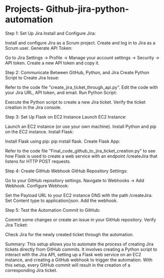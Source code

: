 # Projects- Github-jira-python-automation
Step 1: Set Up Jira
Install and Configure Jira:

Install and configure Jira as a Scrum project.
Create and log in to Jira as a Scrum user.
Generate API Token:

Go to Jira Settings -> Profile -> Manage your account settings -> Security -> API token.
Create a new API token and copy it.

Step 2: Communicate Between GitHub, Python, and Jira
Create Python Script to Create Jira Issue:

Refer to the code file "create_jira_ticket_through_api.py".
Edit the code with your Jira URL, API token, and email.
Run Python Script:

Execute the Python script to create a new Jira ticket.
Verify the ticket creation in the Jira console.

Step 3: Set Up Flask on EC2 Instance
Launch EC2 Instance:

Launch an EC2 instance (or use your own machine).
Install Python and pip on the EC2 instance.
Install Flask:

Install Flask using pip: pip install flask.
Create Flask App:

Refer to the code file "Final_code_github_to_jira_ticket_creation.py" to see how Flask is used to create a web service with an endpoint /createJira that listens for HTTP POST requests.

Step 4: Create GitHub Webhook
GitHub Repository Settings:

Go to your GitHub repository settings.
Navigate to Webhooks -> Add Webhook.
Configure Webhook:

Set the Payload URL to your EC2 instance DNS with the path /createJira.
Set Content type to application/json.
Add the webhook.

Step 5: Test the Automation
Commit to GitHub:

Commit some changes or create an issue in your GitHub repository.
Verify Jira Ticket:

Check Jira for the newly created ticket through the automation.

Summary:
This setup allows you to automate the process of creating Jira tickets directly from GitHub commits. It involves creating a Python script to interact with the Jira API, setting up a Flask web service on an EC2 instance, and creating a GitHub webhook to trigger the automation. With this setup, every GitHub commit will result in the creation of a corresponding Jira ticket.

